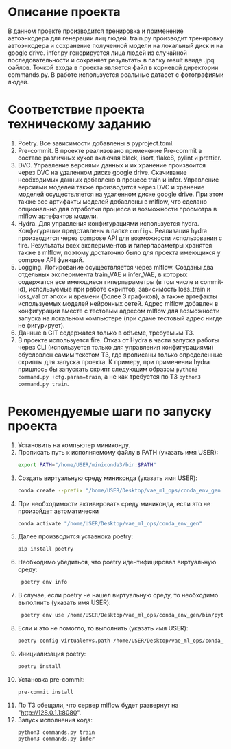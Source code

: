 # Описание проекта

В данном проекте производится тренировка и применение автоэнкодера для генерации лиц людей.
train.py производит тренировку автоэнкодера и сохранение полученной модели на локальный диск и на google drive.
infer.py генерируется лица людей из случайной последовательности и сохраняет результаты в папку result ввиде .jpq файлов.
Точкой входа в проекта является файл в корневой директории commands.py.
В работе используется реальные датасет с фотографиями людей.

# Соответствие проекта техническому заданию

1. Poetry. Все зависимости добавлены в pyproject.toml.
2. Pre-commit. В проекте реализовано применение Pre-commit в составе различных хуков включая black, isort, flake8, pylint и prettier.
3. DVC. Управление версиями данных и их хранение произвоится через DVC на удаленном диске google drive. Скачивание необходимых данных добавлено в процесс train и infer. Управление версиями моделей также производится через DVC и хранение моделей осуществляется на удаленном диске google drive. При этом также все артифакты моделей добавлены в mlflow, что сделано опционально для отработки процесса и возможности просмотра в mlflow артефактов модели.
4. Hydra. Для управления конфигурациями используется hydra. Конфигурации представлены в папке `сonfigs`. Реализация hydra производится через compose API для возможности использования с fire. Результаты всех экспериментов и гиперпараметры хранятся также в mlflow, поэтому достаточно было для проекта имеющихся у compose API функций.
5. Logging. Логирование осуществляется через mlflow. Созданы два отдельных эксперимента train_VAE и infer_VAE, в которых содержатся все имеющиеся гиперпараметры (в том числе и commit-id), используемые при работе скриптов, зависимость loss_train и loss_val от эпохи и времени (более 3 графиков), а также артефакты используемых моделей нейронных сетей. Адрес mlflow добавлен в конфигурации вместе с тестовым адресом mlflow для возможности запуска на локальном компьютере (при сдаче тестовый адрес нигде не фигурирует).
6. Данные в GIT содержатся только в объеме, требуемым ТЗ.
7. В проекте используется fire. Отказ от Hydra в части запуска работы через CLI (используется только для управления конфигурациями) обусловлен самим текстом ТЗ, где прописаны только определенные скрипты для запуска проекта. К примеру, при применении hydra пришлось бы запускать скрипт следующим образом `python3 command.py +cfg.param=train`, а не как требуется по ТЗ `python3 command.py train`.

# Рекомендуемые шаги по запуску проекта

1. Установить на компьютер миниконду.
2. Прописать путь к исполняемому файлу в PATH (указать имя USER):
    ```bash
    export PATH="/home/USER/miniconda3/bin:$PATH"
    ```
3. Создать виртуальную среду миниконда (указать имя USER):
    ```bash
    conda create --prefix "/home/USER/Desktop/vae_ml_ops/conda_env_gen python=3.9" --no-default-packages
    ```
4. При необходимости активировать среду миниконда, если это не произойдет автоматически 
    ```bash
    conda activate "/home/USER/Desktop/vae_ml_ops/conda_env_gen"
    ```
5. Далее производится уставнока poetry:
    ```bash
    pip install poetry
    ```
6. Необходимо убедиться, что poetry идентифицировал виртуальную среду:
   ```bash
    poetry env info
    ```
7. В случае, если poetry не нашел виртуальную среду, то необходимо выполнить (указать имя USER):
   ```bash
    poetry env use /home/USER/Desktop/vae_ml_ops/conda_env_gen/bin/python3
    ```
8. Если и это не помогло, то выполнить (указать имя USER):
    ```bash   
    poetry config virtualenvs.path /home/USER/Desktop/vae_ml_ops/conda_env_gen
    ```
9. Инициализация poetry:
    ```bash
    poetry install
    ```
10. Установка pre-commit:
    ```bash   
    pre-commit install
    ```
11. По ТЗ обещали, что сервер mlflow будет развернут на "http://128.0.1.1:8080".
12. Запуск исполнения кода:
    ```bash     
    python3 commands.py train
    python3 commands.py infer
    ```